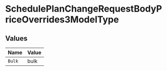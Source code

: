 # SchedulePlanChangeRequestBodyPriceOverrides3ModelType


## Values

| Name   | Value  |
| ------ | ------ |
| `Bulk` | bulk   |